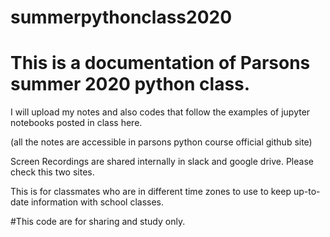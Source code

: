 # summerpythonclass2020
# This is a documentation of Parsons summer 2020 python class.

I will upload my notes and also codes that follow the examples of jupyter notebooks posted in class here. 

(all the notes are accessible in parsons python course official github site)

Screen Recordings are shared internally in slack and google drive. Please check this two sites.

This is for classmates who are in different time zones to use to keep up-to-date information with school classes.

#This code are for sharing and study only.

